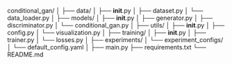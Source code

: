 conditional_gan/
│
├── data/
│   ├── __init__.py
│   ├── dataset.py
│   └── data_loader.py
│
├── models/
│   ├── __init__.py
│   ├── generator.py
│   ├── discriminator.py
│   └── conditional_gan.py
│
├── utils/
│   ├── __init__.py
│   ├── config.py
│   └── visualization.py
│
├── training/
│   ├── __init__.py
│   ├── trainer.py
│   └── losses.py
│
├── experiments/
│   └── experiment_configs/
│       └── default_config.yaml
│
├── main.py
├── requirements.txt
└── README.md